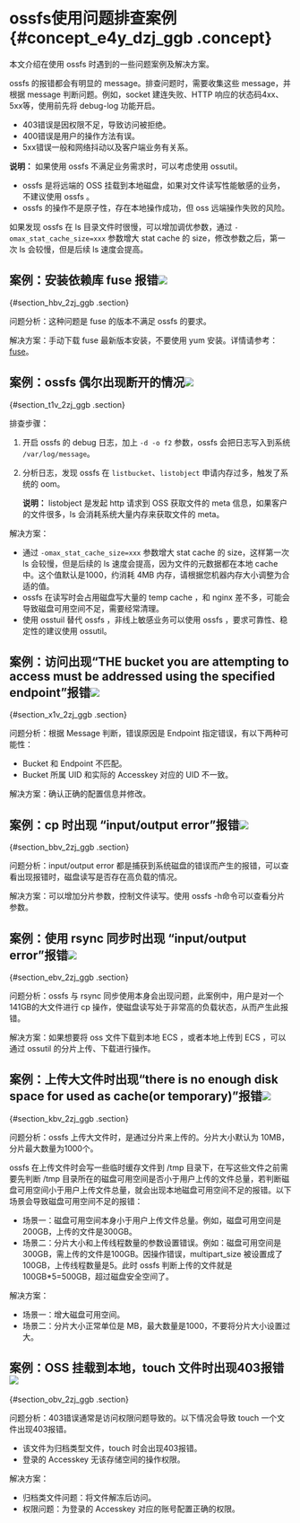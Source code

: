 # ossfs使用问题排查案例 {#concept_e4y_dzj_ggb .concept}

本文介绍在使用 ossfs 时遇到的一些问题案例及解决方案。

ossfs 的报错都会有明显的 message。排查问题时，需要收集这些 message，并根据 message 判断问题。例如，socket 建连失败、HTTP 响应的状态码4xx、5xx等，使用前先将 debug-log 功能开启。

-   403错误是因权限不足，导致访问被拒绝。
-   400错误是用户的操作方法有误。
-   5xx错误一般和网络抖动以及客户端业务有关系。

**说明：** 如果使用 ossfs 不满足业务需求时，可以考虑使用 ossutil。

-   ossfs 是将远端的 OSS 挂载到本地磁盘，如果对文件读写性能敏感的业务，不建议使用 ossfs 。
-   ossfs 的操作不是原子性，存在本地操作成功，但 oss 远端操作失败的风险。

如果发现 ossfs 在 ls 目录文件时很慢，可以增加调优参数，通过 `-omax_stat_cache_size=xxx` 参数增大 stat cache 的 size，修改参数之后，第一次 ls 会较慢，但是后续 ls 速度会提高。

## 案例：安装依赖库 fuse 报错![](http://static-aliyun-doc.oss-cn-hangzhou.aliyuncs.com/assets/img/83242/156654067136502_zh-CN.png)

 {#section_hbv_2zj_ggb .section}

问题分析：这种问题是 fuse 的版本不满足 ossfs 的要求。

解决方案：手动下载 fuse 最新版本安装，不要使用 yum 安装。详情请参考：[fuse](https://github.com/libfuse/libfuse)。

## 案例：ossfs 偶尔出现断开的情况![](http://static-aliyun-doc.oss-cn-hangzhou.aliyuncs.com/assets/img/83242/156654067236507_zh-CN.png)

 {#section_t1v_2zj_ggb .section}

排查步骤：

1.  开启 ossfs 的 debug 日志，加上 `-d -o f2` 参数，ossfs 会把日志写入到系统 `/var/log/message`。
2.  分析日志，发现 ossfs 在 `listbucket`、`listobject` 申请内存过多，触发了系统的 oom。

    **说明：** listobject 是发起 http 请求到 OSS 获取文件的 meta 信息，如果客户的文件很多，ls 会消耗系统大量内存来获取文件的 meta。


解决方案：

-   通过 `-omax_stat_cache_size=xxx` 参数增大 stat cache 的 size，这样第一次 ls 会较慢，但是后续的 ls 速度会提高，因为文件的元数据都在本地 cache 中。这个值默认是1000，约消耗 4MB 内存，请根据您机器内存大小调整为合适的值。
-   ossfs 在读写时会占用磁盘写大量的 temp cache ，和 nginx 差不多，可能会导致磁盘可用空间不足，需要经常清理。
-   使用 osstuil 替代 ossfs ，非线上敏感业务可以使用 ossfs ，要求可靠性、稳定性的建议使用 ossutil。

## 案例：访问出现“THE bucket you are attempting to access must be addressed using the specified endpoint”报错![](http://static-aliyun-doc.oss-cn-hangzhou.aliyuncs.com/assets/img/83242/156654067236503_zh-CN.png)

 {#section_x1v_2zj_ggb .section}

问题分析：根据 Message 判断，错误原因是 Endpoint 指定错误，有以下两种可能性：

-   Bucket 和 Endpoint 不匹配。
-   Bucket 所属 UID 和实际的 Accesskey 对应的 UID 不一致。

解决方案：确认正确的配置信息并修改。

## 案例：cp 时出现 “input/output error”报错![](http://static-aliyun-doc.oss-cn-hangzhou.aliyuncs.com/assets/img/83242/156654067236504_zh-CN.png)

 {#section_bbv_2zj_ggb .section}

问题分析：input/output error 都是捕获到系统磁盘的错误而产生的报错，可以查看出现报错时，磁盘读写是否存在高负载的情况。

解决方案：可以增加分片参数，控制文件读写。使用 ossfs -h命令可以查看分片参数。

## 案例：使用 rsync 同步时出现 “input/output error”报错![](http://static-aliyun-doc.oss-cn-hangzhou.aliyuncs.com/assets/img/83242/156654067236509_zh-CN.png)

 {#section_ebv_2zj_ggb .section}

问题分析：ossfs 与 rsync 同步使用本身会出现问题，此案例中，用户是对一个 141GB的大文件进行 cp 操作，使磁盘读写处于非常高的负载状态，从而产生此报错。

解决方案：如果想要将 oss 文件下载到本地 ECS ，或者本地上传到 ECS ，可以通过 ossutil 的分片上传、下载进行操作。

## 案例：上传大文件时出现“there is no enough disk space for used as cache\(or temporary\)”报错![](http://static-aliyun-doc.oss-cn-hangzhou.aliyuncs.com/assets/img/83242/156654067336505_zh-CN.png)

 {#section_kbv_2zj_ggb .section}

问题分析：ossfs 上传大文件时，是通过分片来上传的。分片大小默认为 10MB，分片最大数量为1000个。

ossfs 在上传文件时会写一些临时缓存文件到 /tmp 目录下，在写这些文件之前需要先判断 /tmp 目录所在的磁盘可用空间是否小于用户上传的文件总量，若判断磁盘可用空间小于用户上传文件总量，就会出现本地磁盘可用空间不足的报错。以下场景会导致磁盘可用空间不足的报错：

-   场景一：磁盘可用空间本身小于用户上传文件总量。例如，磁盘可用空间是200GB，上传的文件是300GB。
-   场景二：分片大小和上传线程数量的参数设置错误。例如：磁盘可用空间是300GB，需上传的文件是100GB。因操作错误，multipart\_size 被设置成了100GB，上传线程数量是5。此时 ossfs 判断上传的文件就是100GB\*5=500GB，超过磁盘安全空间了。

解决方案：

-   场景一：增大磁盘可用空间。
-   场景二：分片大小正常单位是 MB，最大数量是1000，不要将分片大小设置过大。

## 案例：OSS 挂载到本地，touch 文件时出现403报错![](http://static-aliyun-doc.oss-cn-hangzhou.aliyuncs.com/assets/img/83242/156654067336506_zh-CN.png)

 {#section_obv_2zj_ggb .section}

问题分析：403错误通常是访问权限问题导致的。以下情况会导致 touch 一个文件出现403报错。

-   该文件为归档类型文件，touch 时会出现403报错。
-   登录的 Accesskey 无该存储空间的操作权限。

解决方案：

-   归档类文件问题：将文件解冻后访问。
-   权限问题：为登录的 Accesskey 对应的账号配置正确的权限。

